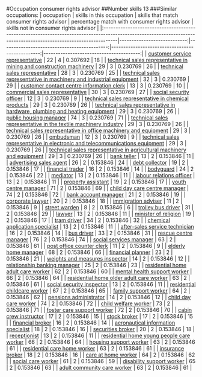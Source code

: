 #Occupation consumer rights advisor
##Number skills 13
###Similar occupations:
| occupation                                                                                                                                                        |   skills in this occupation |   skills that match consumer rights advisor |   percentage match with consumer rights advisor |   skills not in consumer rights advisor |
|:------------------------------------------------------------------------------------------------------------------------------------------------------------------|----------------------------:|--------------------------------------------:|------------------------------------------------:|----------------------------------------:|
| [customer service representative](customer_service_representative.md)                                                                                             |                          22 |                                           4 |                                        0.307692 |                                      18 |
| [technical sales representative in mining and construction machinery](technical_sales_representative_in_mining_and_construction_machinery.md)                     |                          29 |                                           3 |                                        0.230769 |                                      26 |
| [technical sales representative](technical_sales_representative.md)                                                                                               |                          28 |                                           3 |                                        0.230769 |                                      25 |
| [technical sales representative in machinery and industrial equipment](technical_sales_representative_in_machinery_and_industrial_equipment.md)                   |                          32 |                                           3 |                                        0.230769 |                                      29 |
| [customer contact centre information clerk](customer_contact_centre_information_clerk.md)                                                                         |                          13 |                                           3 |                                        0.230769 |                                      10 |
| [commercial sales representative](commercial_sales_representative.md)                                                                                             |                          30 |                                           3 |                                        0.230769 |                                      27 |
| [social security officer](social_security_officer.md)                                                                                                             |                          12 |                                           3 |                                        0.230769 |                                       9 |
| [technical sales representative in chemical products](technical_sales_representative_in_chemical_products.md)                                                     |                          29 |                                           3 |                                        0.230769 |                                      26 |
| [technical sales representative in hardware, plumbing and heating equipment](technical_sales_representative_in_hardware,_plumbing_and_heating_equipment.md)       |                          29 |                                           3 |                                        0.230769 |                                      26 |
| [public housing manager](public_housing_manager.md)                                                                                                               |                          74 |                                           3 |                                        0.230769 |                                      71 |
| [technical sales representative in the textile machinery industry](technical_sales_representative_in_the_textile_machinery_industry.md)                           |                          29 |                                           3 |                                        0.230769 |                                      26 |
| [technical sales representative in office machinery and equipment](technical_sales_representative_in_office_machinery_and_equipment.md)                           |                          29 |                                           3 |                                        0.230769 |                                      26 |
| [ombudsman](ombudsman.md)                                                                                                                                         |                          12 |                                           3 |                                        0.230769 |                                       9 |
| [technical sales representative in electronic and telecommunications equipment](technical_sales_representative_in_electronic_and_telecommunications_equipment.md) |                          29 |                                           3 |                                        0.230769 |                                      26 |
| [technical sales representative in agricultural machinery and equipment](technical_sales_representative_in_agricultural_machinery_and_equipment.md)               |                          29 |                                           3 |                                        0.230769 |                                      26 |
| [bank teller](bank_teller.md)                                                                                                                                     |                          13 |                                           2 |                                        0.153846 |                                      11 |
| [advertising sales agent](advertising_sales_agent.md)                                                                                                             |                          26 |                                           2 |                                        0.153846 |                                      24 |
| [debt collector](debt_collector.md)                                                                                                                               |                          19 |                                           2 |                                        0.153846 |                                      17 |
| [financial trader](financial_trader.md)                                                                                                                           |                          16 |                                           2 |                                        0.153846 |                                      14 |
| [bodyguard](bodyguard.md)                                                                                                                                         |                          24 |                                           2 |                                        0.153846 |                                      22 |
| [mediator](mediator.md)                                                                                                                                           |                          13 |                                           2 |                                        0.153846 |                                      11 |
| [labour relations officer](labour_relations_officer.md)                                                                                                           |                          13 |                                           2 |                                        0.153846 |                                      11 |
| [property assistant](property_assistant.md)                                                                                                                       |                          19 |                                           2 |                                        0.153846 |                                      17 |
| [youth centre manager](youth_centre_manager.md)                                                                                                                   |                          71 |                                           2 |                                        0.153846 |                                      69 |
| [child day care centre manager](child_day_care_centre_manager.md)                                                                                                 |                          74 |                                           2 |                                        0.153846 |                                      72 |
| [bank account manager](bank_account_manager.md)                                                                                                                   |                          21 |                                           2 |                                        0.153846 |                                      19 |
| [corporate lawyer](corporate_lawyer.md)                                                                                                                           |                          20 |                                           2 |                                        0.153846 |                                      18 |
| [immigration adviser](immigration_adviser.md)                                                                                                                     |                          11 |                                           2 |                                        0.153846 |                                       9 |
| [street warden](street_warden.md)                                                                                                                                 |                           8 |                                           2 |                                        0.153846 |                                       6 |
| [trolley bus driver](trolley_bus_driver.md)                                                                                                                       |                          31 |                                           2 |                                        0.153846 |                                      29 |
| [lawyer](lawyer.md)                                                                                                                                               |                          13 |                                           2 |                                        0.153846 |                                      11 |
| [minister of religion](minister_of_religion.md)                                                                                                                   |                          19 |                                           2 |                                        0.153846 |                                      17 |
| [tram driver](tram_driver.md)                                                                                                                                     |                          34 |                                           2 |                                        0.153846 |                                      32 |
| [chemical application specialist](chemical_application_specialist.md)                                                                                             |                          13 |                                           2 |                                        0.153846 |                                      11 |
| [after-sales service technician](after-sales_service_technician.md)                                                                                               |                          16 |                                           2 |                                        0.153846 |                                      14 |
| [bus driver](bus_driver.md)                                                                                                                                       |                          33 |                                           2 |                                        0.153846 |                                      31 |
| [rescue centre manager](rescue_centre_manager.md)                                                                                                                 |                          76 |                                           2 |                                        0.153846 |                                      74 |
| [social services manager](social_services_manager.md)                                                                                                             |                          63 |                                           2 |                                        0.153846 |                                      61 |
| [post office counter clerk](post_office_counter_clerk.md)                                                                                                         |                          11 |                                           2 |                                        0.153846 |                                       9 |
| [elderly home manager](elderly_home_manager.md)                                                                                                                   |                          68 |                                           2 |                                        0.153846 |                                      66 |
| [financial planner](financial_planner.md)                                                                                                                         |                          23 |                                           2 |                                        0.153846 |                                      21 |
| [weights and measures inspector](weights_and_measures_inspector.md)                                                                                               |                          14 |                                           2 |                                        0.153846 |                                      12 |
| [relationship banking manager](relationship_banking_manager.md)                                                                                                   |                          25 |                                           2 |                                        0.153846 |                                      23 |
| [residential home adult care worker](residential_home_adult_care_worker.md)                                                                                       |                          62 |                                           2 |                                        0.153846 |                                      60 |
| [mental health support worker](mental_health_support_worker.md)                                                                                                   |                          66 |                                           2 |                                        0.153846 |                                      64 |
| [residential home older adult care worker](residential_home_older_adult_care_worker.md)                                                                           |                          63 |                                           2 |                                        0.153846 |                                      61 |
| [social security inspector](social_security_inspector.md)                                                                                                         |                          13 |                                           2 |                                        0.153846 |                                      11 |
| [residential childcare worker](residential_childcare_worker.md)                                                                                                   |                          67 |                                           2 |                                        0.153846 |                                      65 |
| [family support worker](family_support_worker.md)                                                                                                                 |                          64 |                                           2 |                                        0.153846 |                                      62 |
| [pensions administrator](pensions_administrator.md)                                                                                                               |                          14 |                                           2 |                                        0.153846 |                                      12 |
| [child day care worker](child_day_care_worker.md)                                                                                                                 |                          74 |                                           2 |                                        0.153846 |                                      72 |
| [child welfare worker](child_welfare_worker.md)                                                                                                                   |                          73 |                                           2 |                                        0.153846 |                                      71 |
| [foster care support worker](foster_care_support_worker.md)                                                                                                       |                          72 |                                           2 |                                        0.153846 |                                      70 |
| [cabin crew instructor](cabin_crew_instructor.md)                                                                                                                 |                          17 |                                           2 |                                        0.153846 |                                      15 |
| [stock broker](stock_broker.md)                                                                                                                                   |                          17 |                                           2 |                                        0.153846 |                                      15 |
| [financial broker](financial_broker.md)                                                                                                                           |                          16 |                                           2 |                                        0.153846 |                                      14 |
| [aeronautical information specialist](aeronautical_information_specialist.md)                                                                                     |                          18 |                                           2 |                                        0.153846 |                                      16 |
| [securities broker](securities_broker.md)                                                                                                                         |                          20 |                                           2 |                                        0.153846 |                                      18 |
| [receptionist](receptionist.md)                                                                                                                                   |                          13 |                                           2 |                                        0.153846 |                                      11 |
| [residential home young people care worker](residential_home_young_people_care_worker.md)                                                                         |                          66 |                                           2 |                                        0.153846 |                                      64 |
| [housing support worker](housing_support_worker.md)                                                                                                               |                          63 |                                           2 |                                        0.153846 |                                      61 |
| [residential care home worker](residential_care_home_worker.md)                                                                                                   |                          63 |                                           2 |                                        0.153846 |                                      61 |
| [insurance broker](insurance_broker.md)                                                                                                                           |                          18 |                                           2 |                                        0.153846 |                                      16 |
| [care at home worker](care_at_home_worker.md)                                                                                                                     |                          64 |                                           2 |                                        0.153846 |                                      62 |
| [social care worker](social_care_worker.md)                                                                                                                       |                          61 |                                           2 |                                        0.153846 |                                      59 |
| [disability support worker](disability_support_worker.md)                                                                                                         |                          65 |                                           2 |                                        0.153846 |                                      63 |
| [adult community care worker](adult_community_care_worker.md)                                                                                                     |                          63 |                                           2 |                                        0.153846 |                                      61 |
